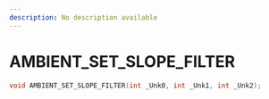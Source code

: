 ```yaml
---
description: No description available 
---
```


# AMBIENT_SET_SLOPE_FILTER

```cpp
void AMBIENT_SET_SLOPE_FILTER(int _Unk0, int _Unk1, int _Unk2);
```